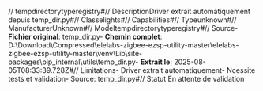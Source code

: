 // tempdirectorytyperegistry#// DescriptionDriver extrait automatiquement depuis temp_dir.py#// Classelights#// Capabilities#// Typeunknown#// ManufacturerUnknown#// Modeltempdirectorytyperegistry#// Source- **Fichier original**: temp_dir.py- **Chemin complet**: D:\Download\Compressed\elelabs-zigbee-ezsp-utility-master\elelabs-zigbee-ezsp-utility-master\venv\Lib\site-packages\pip\_internal\utils\temp_dir.py- **Extrait le**: 2025-08-05T08:33:39.728Z#// Limitations- Driver extrait automatiquement- Ncessite tests et validation- Source: temp_dir.py#// Statut En attente de validation